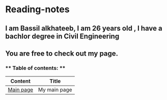 # Reading-notes
## I am Bassil alkhateeb, I am 26 years old , I have a bachlor degree in Civil Engineering
## You are free to check out my page.
### ** Table of contents: ** 
| Content |   Title    |
| ------- | ---------- |
|  [Main page](https://bassilalkhateeb.github.io/reading-repo/) | My main page |
